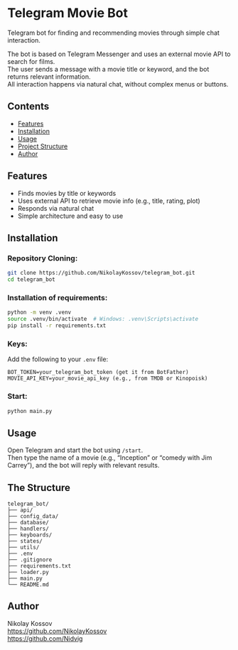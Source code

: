 # Telegram Movie Bot

Telegram bot for finding and recommending movies through simple chat interaction.

The bot is based on Telegram Messenger and uses an external movie API to search for films.  
The user sends a message with a movie title or keyword, and the bot returns relevant information.  
All interaction happens via natural chat, without complex menus or buttons.

## Contents

- [Features](#features)
- [Installation](#installation)
- [Usage](#usage)
- [Project Structure](#the-structure)
- [Author](#author)

## Features

- Finds movies by title or keywords  
- Uses external API to retrieve movie info (e.g., title, rating, plot)  
- Responds via natural chat  
- Simple architecture and easy to use  

## Installation

### Repository Cloning:

```bash
git clone https://github.com/NikolayKossov/telegram_bot.git
cd telegram_bot
```

### Installation of requirements:

```bash
python -m venv .venv
source .venv/bin/activate  # Windows: .venv\Scripts\activate
pip install -r requirements.txt
```

### Keys:

Add the following to your `.env` file:

```
BOT_TOKEN=your_telegram_bot_token (get it from BotFather)  
MOVIE_API_KEY=your_movie_api_key (e.g., from TMDB or Kinopoisk)
```

### Start:

```bash
python main.py
```

## Usage

Open Telegram and start the bot using `/start`.  
Then type the name of a movie (e.g., “Inception” or “comedy with Jim Carrey”), and the bot will reply with relevant results.

## The Structure

```
telegram_bot/
├── api/
├── config_data/
├── database/
├── handlers/
├── keyboards/
├── states/
├── utils/
├── .env
├── .gitignore
├── requirements.txt
├── loader.py
├── main.py
└── README.md
```

## Author

Nikolay Kossov  
https://github.com/NikolayKossov  
https://github.com/Nidvig
